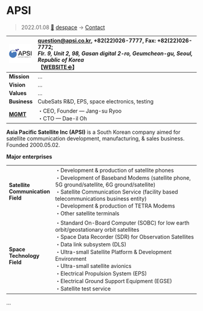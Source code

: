 # APSI
> 2022.01.08 [🚀](../../../index/index.md) [despace](../index.md) → [Contact](../contact.md)

|[![](../f/contact/a/apsi_logo1_thumb.webp)](../f/contact/a/apsi_logo1.webp)|<question@apsi.co.kr>, +82(22)026-7777, Fax: +82(22)026-7772;<br> *Flr. 9, Unit 2, 98, Gasan digital 2-ro, Geumcheon-gu, Seoul, Republic of Korea*<br> 【[WEBSITE ⎆](https://www.apsi.co.kr/)】|
|:-|:-|
|**Mission**|…|
|**Vision**|…|
|**Values**|…|
|**Business**|CubeSats R&D, EPS, space electronics, testing|
|**[MGMT](../mgmt.md)**|・CEO, Founder — Jang-su Ryoo<br> ・CTO — Dae-il Oh|

**Asia Pacific Satellite Inc (APSI)** is a South Korean company aimed for satellite communication development, manufacturing, & sales business. Founded 2000.05.02.


**Major enterprises**

| | |
|:-|:-|
|**Satellite<br> Communication<br> Field**|・Development & production of satellite phones<br> ・Development of Baseband Modems (satellite phone, 5G ground/satellite, 6G ground/satellite)<br> ・Satellite Communication Service (facility based telecommunications business entity)<br> ・Development & production of TETRA Modems<br> ・Other satellite terminals|
|**Space<br> Technology<br> Field**|・Standard On-Board Computer (SOBC) for low earth orbit/geostationary orbit satellites<br> ・Space Data Recorder (SDR) for Observation Satellites<br> ・Data link subsystem (DLS)<br> ・Ultra-small Satellite Platform & Development Environment<br> ・Ultra-small satellite avionics<br> ・Electrical Propulsion System (EPS)<br> ・Electrical Ground Support Equipment (EGSE)<br> ・Satellite test service|

<p style="page-break-after:always"> </p>

…
